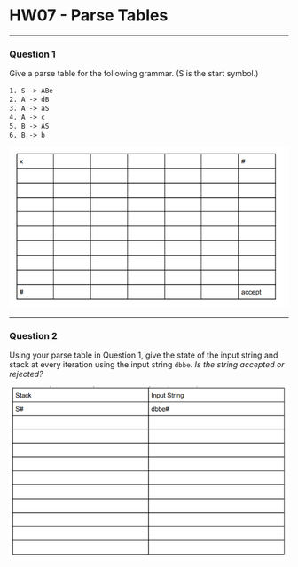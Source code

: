 # HW07 - Parse Tables

---

### Question 1

Give a parse table for the following grammar. (S is the start symbol.)

```
1. S -> ABe
2. A -> dB
3. A -> aS
4. A -> c
5. B -> AS
6. B -> b
```

![](/Homework/images/HW07_EmptyParseTable.png)

---

### Question 2

Using your parse table in Question 1, give the state of the input string and stack at every iteration using the input string `dbbe`. _Is the string accepted or rejected?_

![](/Homework/images/HW07_Q2.png)
